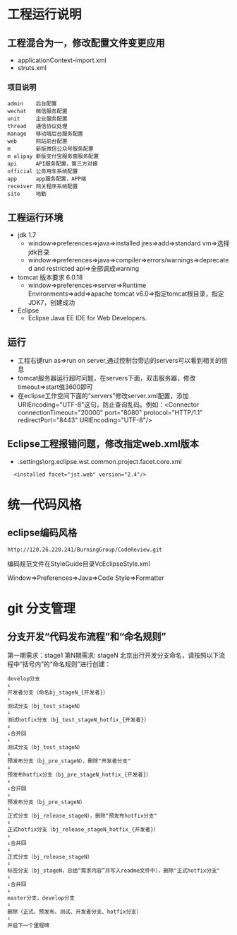 # 工程运行说明

## 工程混合为一，修改配置文件变更应用
- applicationContext-import.xml
- struts.xml

### 项目说明
```
admin    后台配置
wechat   微信服务配置
unit     企业服务配置
thread   通信协议处理
manage   移动端后台服务配置
web      网站前台配置
m        新版微信公众号服务配置
m alipay 新版支付宝服务窗服务配置
api      API服务配置，第三方对接
official 公务用车系统配置
app      app服务配置，APP端
receiver 网关程序系统配置
site     地勤
```

## 工程运行环境

- jdk 1.7
    - window=>preferences=>java=>installed jres=>add=>standard vm=>选择jdk目录
    - window=>preferences=>java=>compiler=>errors/warnings=>deprecated and restricted api=>全部调成warning
- tomcat 版本要求 6.0.18
    - window=>preferences=>server=>Runtime Environments=>add=>apache tomcat v6.0=>指定tomcat根目录，指定JDK7，创建成功 
- Eclipse
	- Eclipse Java EE IDE for Web Developers.

## 运行
- 工程右键run as=>run on server,通过控制台旁边的servers可以看到相关的信息
- tomcat服务器运行超时问题，在servers下面，双击服务器，修改timeout=>start值3600即可
- 在eclipse工作空间下面的“servers”修改server.xml配置，添加URIEncoding="UTF-8"这句，防止查询乱码。例如：\<Connector connectionTimeout="20000" port="8080" protocol="HTTP/1.1" redirectPort="8443" URIEncoding="UTF-8"/>

## Eclipse工程报错问题，修改指定web.xml版本
- \.settings\org.eclipse.wst.common.project.facet.core.xml

```
  <installed facet="jst.web" version="2.4"/>
```
# 统一代码风格

## eclipse编码风格
```
http://120.26.220.241/BurningGroup/CodeReview.git
```
编码规范文件在StyleGuide目录VcEclipseStyle.xml

Window=>Preferences=>Java=>Code Style=>Formatter

# git 分支管理

## 分支开发“代码发布流程”和“命名规则”

第一期需求：stage1
第N期需求: stageN
北京出行开发分支命名，请按照以下流程中“括号内”的“命名规则”进行创建：

```
develop分支
↓
开发者分支（命名bj_stageN_{开发者}）
↓
测试分支（bj_test_stageN）
↓
测试hotfix分支（bj_test_stageN_hotfix_{开发者}）
↓
↓合并回
↓
测试分支（bj_test_stageN）
↓
预发布分支（bj_pre_stageN），删除"开发者分支"
↓
预发布hotfix分支（bj_pre_stageN_hotfix_{开发者}）
↓
↓合并回
↓
预发布分支（bj_pre_stageN）
↓
正式分支（bj_release_stageN），删除"预发布hotfix分支"
↓
正式hotfix分支（bj_release_stageN_hotfix_{开发者}）
↓
↓合并回
↓
正式分支（bj_release_stageN）
↓
标签分支（bj_stageN，总结“需求内容”并写入readme文件中），删除"正式hotfix分支"
↓
↓合并回
↓
master分支，develop分支
↓
删除（正式、预发布、测试、开发者分支、hotfix分支）
↓
开启下一个里程碑
```

 



